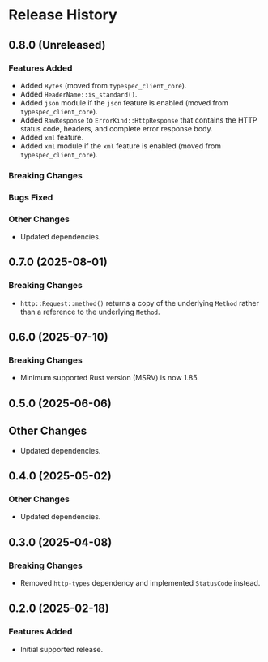 # Release History

## 0.8.0 (Unreleased)

### Features Added

- Added `Bytes` (moved from `typespec_client_core`).
- Added `HeaderName::is_standard()`.
- Added `json` module if the `json` feature is enabled (moved from `typespec_client_core`).
- Added `RawResponse` to `ErrorKind::HttpResponse` that contains the HTTP status code, headers, and complete error response body.
- Added `xml` feature.
- Added `xml` module if the `xml` feature is enabled (moved from `typespec_client_core`).

### Breaking Changes

### Bugs Fixed

### Other Changes

- Updated dependencies.

## 0.7.0 (2025-08-01)

### Breaking Changes

- `http::Request::method()` returns a copy of the underlying `Method` rather than a reference to the underlying `Method`.

## 0.6.0 (2025-07-10)

### Breaking Changes

- Minimum supported Rust version (MSRV) is now 1.85.

## 0.5.0 (2025-06-06)

## Other Changes

- Updated dependencies.

## 0.4.0 (2025-05-02)

### Other Changes

- Updated dependencies.

## 0.3.0 (2025-04-08)

### Breaking Changes

- Removed `http-types` dependency and implemented `StatusCode` instead.

## 0.2.0 (2025-02-18)

### Features Added

- Initial supported release.
